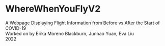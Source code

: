 # WhereWhenYouFlyV2 <br/>
A Webpage Displaying Flight Information from Before vs After the Start of COVID-19 <br />
Worked on by Erika Moreno Blackburn, Junhao Yuan, Eva Liu <br />
2022
